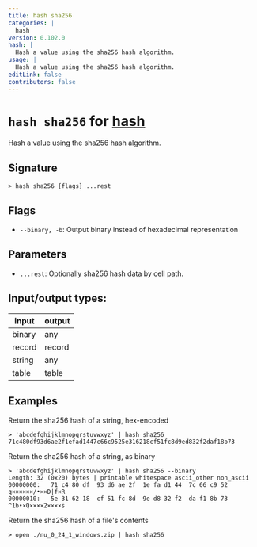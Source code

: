 ```yaml
---
title: hash sha256
categories: |
  hash
version: 0.102.0
hash: |
  Hash a value using the sha256 hash algorithm.
usage: |
  Hash a value using the sha256 hash algorithm.
editLink: false
contributors: false
---
```

<!-- This file is automatically generated. Please edit the command in https://github.com/nushell/nushell instead. -->

# `hash sha256` for [hash](/commands/categories/hash.md)

<div class='command-title'>Hash a value using the sha256 hash algorithm.</div>

## Signature

```> hash sha256 {flags} ...rest```

## Flags

 -  `--binary, -b`: Output binary instead of hexadecimal representation

## Parameters

 -  `...rest`: Optionally sha256 hash data by cell path.


## Input/output types:

| input  | output |
| ------ | ------ |
| binary | any    |
| record | record |
| string | any    |
| table  | table  |
## Examples

Return the sha256 hash of a string, hex-encoded
```nu
> 'abcdefghijklmnopqrstuvwxyz' | hash sha256
71c480df93d6ae2f1efad1447c66c9525e316218cf51fc8d9ed832f2daf18b73
```

Return the sha256 hash of a string, as binary
```nu
> 'abcdefghijklmnopqrstuvwxyz' | hash sha256 --binary
Length: 32 (0x20) bytes | printable whitespace ascii_other non_ascii
00000000:   71 c4 80 df  93 d6 ae 2f  1e fa d1 44  7c 66 c9 52   q××××××/•××D|f×R
00000010:   5e 31 62 18  cf 51 fc 8d  9e d8 32 f2  da f1 8b 73   ^1b•×Q××××2××××s

```

Return the sha256 hash of a file's contents
```nu
> open ./nu_0_24_1_windows.zip | hash sha256

```
